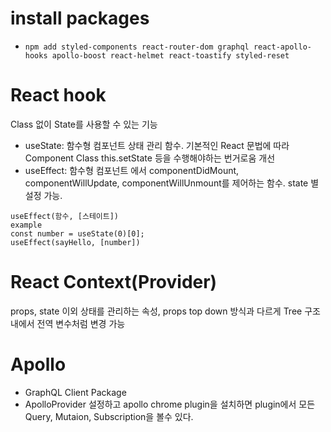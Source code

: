 # install packages
- `npm add styled-components react-router-dom graphql react-apollo-hooks apollo-boost react-helmet react-toastify styled-reset`

# React hook
Class 없이 State를 사용할 수 있는 기능
- useState:  함수형 컴포넌트 상태 관리 함수. 기본적인 React 문법에 따라 Component Class this.setState 등을 수행해야하는 번거로움 개선 
- useEffect: 함수형 컴포넌트 에서 componentDidMount, componentWillUpdate, componentWillUnmount를 제어하는 함수. state 별 설정 가능.
```
useEffect(함수, [스테이트])
example
const number = useState(0)[0];
useEffect(sayHello, [number])
```

# React Context(Provider)
props, state 이외 상태를 관리하는 속성, props top down 방식과 다르게 Tree 구조내에서 전역 변수처럼 변경 가능     

# Apollo
- GraphQL Client Package 
- ApolloProvider 설정하고 apollo chrome plugin을 설치하면 plugin에서 모든 Query, Mutaion, Subscription을 볼수 있다.